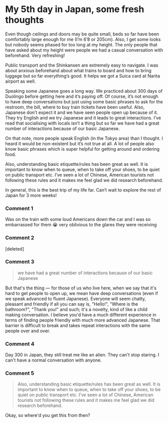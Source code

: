 # My 5th day in Japan, some fresh thoughts

Even though ceilings and doors may be quite small, beds so far have been comfortably large enough for me (I’m 6’8 or 205cm). Also, I get some looks but nobody seems phased for too long at my height. The only people that have asked about my height were people we had a casual conversation with beforehand. Very refreshing! 

Public transport and the Shinkansen are extremely easy to navigate. I was about anxious beforehand about what trains to board and how to bring luggage but so far everything’s good. It helps we got a Suica card at Narita airport as well. 

Speaking some Japanese goes a long way. We practiced about 300 days of Duolingo before getting here and it’s paying off. Of course, it’s not enough to have deep conversations but just using some basic phrases to ask for the restroom, the bill, where to buy train tickets have been useful. Also, Japanese don’t expect it and we have seen people open up because of it. They try English and we try Japanese and it leads to great interactions. I’ve read that socialising with locals isn’t a thing but so far we have had a great number of interactions because of our basic Japanese.

On that note, more people speak English (in the Tokyo area) than I thought. I heard it would be non-existent but it’s not true at all. A lot of people also know basic phrases which is super helpful for getting around and ordering food.

Also, understanding basic etiquette/rules has been great as well. It is important to know when to queue, when to take off your shoes, to be quiet on public transport etc. I’ve seen a lot of Chinese, American tourists not following these rules and it makes me feel glad we did research beforehand. 

In general, this is the best trip of my life far. Can’t wait to explore the rest of Japan for 3 more weeks! 

### Comment 1

Was on the train with some loud Americans down the car and I was so embarrassed for them 😭 very oblivious to the glares they were receiving

### Comment 2

[deleted]

### Comment 3

> we have had a great number of interactions because of our basic Japanese

But that's the thing — for those of us who live here, when we say that it's hard to get people to open up, we mean have deep conversations (even if we speak advanced to fluent Japanese). Everyone will seem chatty, pleasant and friendly if all you can say is, "Hello!", "Where is the bathroom?", "Thank you!" and such; it's a novelty, kind of like a child making conversation. I believe you'd have a much different experience in terms of finding people friendly with much more advanced Japanese. That barrier is difficult to break and takes repeat interactions with the same people over and over.

### Comment 4

Day 300 in Japan, they still treat me like an alien. They can't stop staring. I can't have a normal conversation with anyone.

### Comment 5

> Also, understanding basic etiquette/rules has been great as well. It is important to know when to queue, when to take off your shoes, to be quiet on public transport etc. I’ve seen a lot of Chinese, American tourists not following these rules and it makes me feel glad we did research beforehand.

Okay, so where'd you get this from then?

